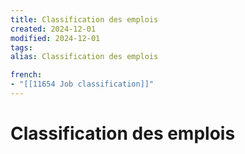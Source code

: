 ```yaml
---
title: Classification des emplois
created: 2024-12-01
modified: 2024-12-01
tags: 
alias: Classification des emplois

french:
- "[[11654 Job classification]]"
---
```

# Classification des emplois
